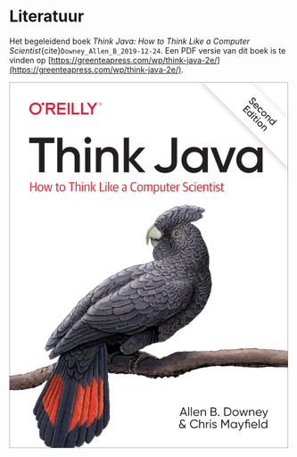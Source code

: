 # Literatuur

Het begeleidend boek *Think Java: How to Think Like a Computer Scientist*{cite}`Downey_Allen_B_2019-12-24`. Een PDF versie van dit boek is te vinden op [https://greenteapress.com/wp/think-java-2e/](https://greenteapress.com/wp/think-java-2e/).

![Think Java: How to Think Like a Computer Scientist](images/think_java_2nd.png)

<!--
![Head First Design Patterns: Building Extensible and Maintainable Object-Oriented Software 2nd Edition](images/design_patterns_2nd.png)
-->

```{bibliography}
```